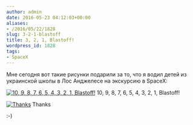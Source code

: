 ```yaml
---
author: admin
date: 2016-05-23 04:12:03+00:00
aliases:
- /2016/05/22/1828
slug: 3-2-1-blastoff
title: 3, 2, 1, Blastoff!
wordpress_id: 1828
tags:
- SpaceX
---
```


Мне сегодня вот такие рисунки подарили за то, что я водил детей из украинской школы в Лос Анджелесе на экскурсию в SpaceX:

[![10, 9, 8, 7, 6, 5, 4, 3, 2, 1, Blastoff!](/2016/05/thanks1.jpg)](/2016/05/thanks1.jpg) 10, 9, 8, 7, 6, 5, 4, 3, 2, 1, Blastoff!

[![Thanks](/2016/05/thanks2.jpg)](/2016/05/thanks2.jpg) Thanks


:-)
